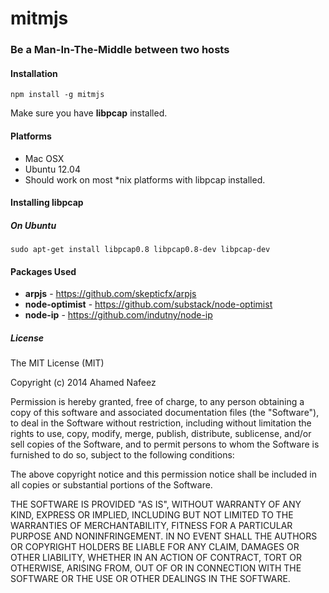 # mitmjs

### Be a Man-In-The-Middle between two hosts


#### Installation

`npm install -g mitmjs`

Make sure you have **libpcap** installed.

#### Platforms
* Mac OSX
* Ubuntu 12.04
* Should work on most *nix platforms with libpcap installed.

#### Installing libpcap

##### On Ubuntu
`sudo apt-get install libpcap0.8 libpcap0.8-dev libpcap-dev`

#### Packages Used
* **arpjs** - https://github.com/skepticfx/arpjs
* **node-optimist** - https://github.com/substack/node-optimist
* **node-ip** - https://github.com/indutny/node-ip

##### License

The MIT License (MIT)

Copyright (c) 2014 Ahamed Nafeez

Permission is hereby granted, free of charge, to any person obtaining a copy
of this software and associated documentation files (the "Software"), to deal
in the Software without restriction, including without limitation the rights
to use, copy, modify, merge, publish, distribute, sublicense, and/or sell
copies of the Software, and to permit persons to whom the Software is
furnished to do so, subject to the following conditions:

The above copyright notice and this permission notice shall be included in all
copies or substantial portions of the Software.

THE SOFTWARE IS PROVIDED "AS IS", WITHOUT WARRANTY OF ANY KIND, EXPRESS OR
IMPLIED, INCLUDING BUT NOT LIMITED TO THE WARRANTIES OF MERCHANTABILITY,
FITNESS FOR A PARTICULAR PURPOSE AND NONINFRINGEMENT. IN NO EVENT SHALL THE
AUTHORS OR COPYRIGHT HOLDERS BE LIABLE FOR ANY CLAIM, DAMAGES OR OTHER
LIABILITY, WHETHER IN AN ACTION OF CONTRACT, TORT OR OTHERWISE, ARISING FROM,
OUT OF OR IN CONNECTION WITH THE SOFTWARE OR THE USE OR OTHER DEALINGS IN THE
SOFTWARE.
